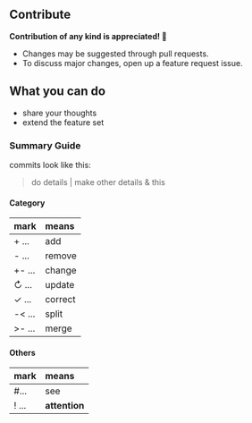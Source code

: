 ## Contribute

**Contribution of any kind is appreciated! 💙**

* Changes may be suggested through pull requests.
* To discuss major changes, open up a feature request issue.

## What you can do

- share your thoughts
- extend the feature set

### Summary Guide

commits look like this:
> do details | make other details & this

#### Category
| mark     | means   |
| :------- | :------ |
| + ...    | add     |
| - ...    | remove  |
| +- ...   | change  |
| ↻ ...    | update  |
| ✓ ...    | correct |
| -< ...   | split   |
| >- ...   | merge   |

#### Others
| mark        | means         |
| :---------- | :------------ |
| #...        | see           |
| ! ...       | **attention** |
